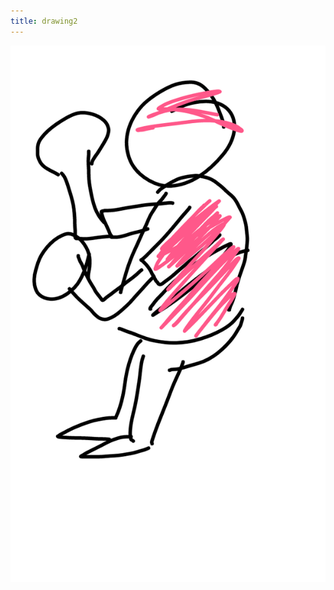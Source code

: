 ```yaml
---
title: drawing2 
---
```


![drawing_31ce8b98-a46d-4205-af48-f8a8c984f070](drawing_31ce8b98-a46d-4205-af48-f8a8c984f070.png)